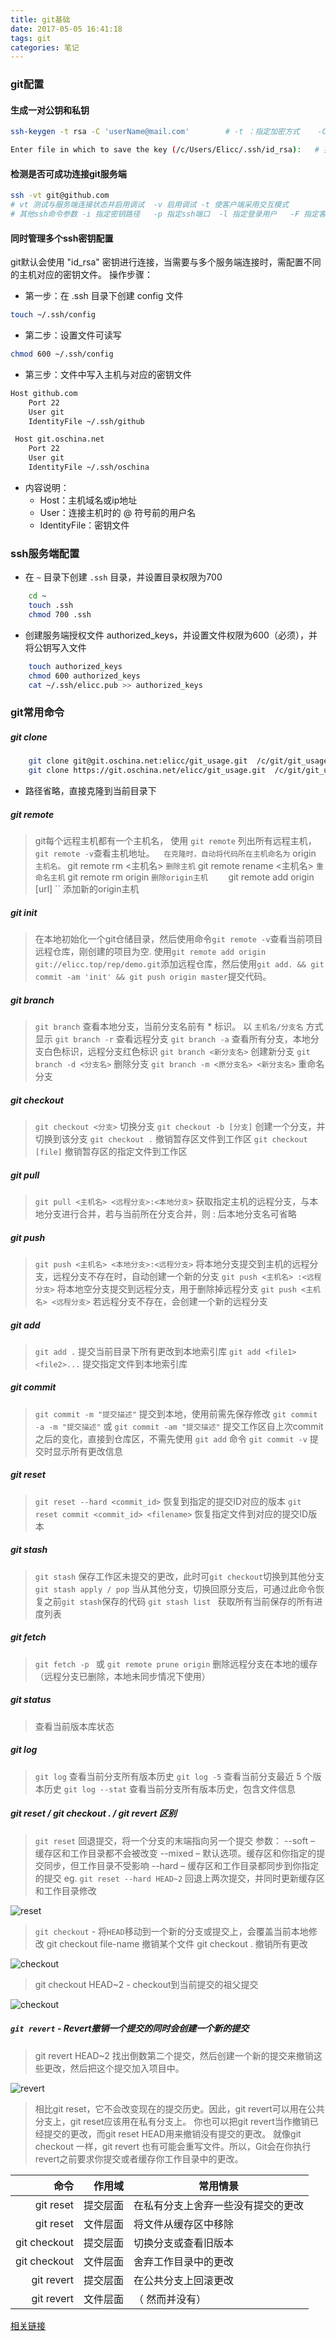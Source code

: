 ```yaml
---
title: git基础
date: 2017-05-05 16:41:18
tags: git
categories: 笔记
---
```


### git配置

####  生成一对公钥和私钥

```sh
ssh-keygen -t rsa -C 'userName@mail.com'		# -t ：指定加密方式	-C 备注

Enter file in which to save the key (/c/Users/Elicc/.ssh/id_rsa):	# 指定生成的私钥路径，不指定则按在默认位置生成
```

####  检测是否可成功连接git服务端

```sh
ssh -vt git@github.com		
# vt 测试与服务端连接状态并启用调试  -v 启用调试 -t 使客户端采用交互模式
# 其他ssh命令参数 -i 指定密钥路径   -p 指定ssh端口  -l 指定登录用户   -F 指定客户端配置文件（默认客户端配置文件为 ssh.config）
```

####  同时管理多个ssh密钥配置
git默认会使用 "id_rsa" 密钥进行连接，当需要与多个服务端连接时，需配置不同的主机对应的密钥文件。
操作步骤：

- 第一步：在 .ssh 目录下创建 config 文件

```sh
touch ~/.ssh/config
```

- 第二步：设置文件可读写

``` sh
chmod 600 ~/.ssh/config
```

- 第三步：文件中写入主机与对应的密钥文件

```sh
Host github.com
    Port 22
    User git
    IdentityFile ~/.ssh/github

 Host git.oschina.net
    Port 22
    User git
    IdentityFile ~/.ssh/oschina
```

- 内容说明：
    - Host：主机域名或ip地址
    - User：连接主机时的 @ 符号前的用户名
    - IdentityFile：密钥文件

### ssh服务端配置

- 在 `` ~ `` 目录下创建 `` .ssh `` 目录，并设置目录权限为700

```sh
    cd ~
    touch .ssh
    chmod 700 .ssh
```

- 创建服务端授权文件 authorized_keys，并设置文件权限为600（必须），并将公钥写入文件

``` sh
    touch authorized_keys
    chmod 600 authorized_keys
    cat ~/.ssh/elicc.pub >> authorized_keys
```

### git常用命令

##### git clone

```sh
    git clone git@git.oschina.net:elicc/git_usage.git  /c/git/git_usage
    git clone https://git.oschina.net/elicc/git_usage.git  /c/git/git_usage
```

- 路径省略，直接克隆到当前目录下  

##### git remote    
>    git每个远程主机都有一个主机名，
>    使用 `` git remote `` 列出所有远程主机，
>    `` git remote -v ``查看主机地址。``   在克隆时，自动将代码所在主机命名为 `` origin `` 主机名。
>    `` git remote rm <主机名> `` 删除主机
>    `` git remote rename <主机名> `` 重命名主机
>    `` git remote rm origin `` 删除origin主机     `` git remote add origin [url] `` 添加新的origin主机  

##### git init  
>  在本地初始化一个git仓储目录，然后使用命令``git remote -v``查看当前项目远程仓库，刚创建的项目为空.
>  使用``git remote add origin git://elicc.top/rep/demo.git``添加远程仓库，然后使用``git add. && git commit -am 'init' && git push origin master``提交代码。

##### git branch
>   `` git branch `` 查看本地分支，当前分支名前有 * 标识。 以 `` 主机名/分支名 `` 方式显示
>   `` git branch -r `` 查看远程分支
>   `` git branch -a `` 查看所有分支，本地分支白色标识，远程分支红色标识
>   `` git branch <新分支名> `` 创建新分支
>   `` git branch -d <分支名> `` 删除分支
>   `` git branch -m <原分支名> <新分支名> `` 重命名分支

##### git checkout
>   `` git checkout <分支> `` 切换分支
>   `` git checkout -b [分支] `` 创建一个分支，并切换到该分支
>   `` git checkout . `` 撤销暂存区文件到工作区
>   `` git checkout [file] `` 撤销暂存区的指定文件到工作区

##### git pull
>   `` git pull <主机名> <远程分支>:<本地分支> `` 获取指定主机的远程分支，与本地分支进行合并，若与当前所在分支合并，则 : 后本地分支名可省略

##### git push
>   `` git push <主机名> <本地分支>:<远程分支> `` 将本地分支提交到主机的远程分支，远程分支不存在时，自动创建一个新的分支
>   `` git push <主机名> :<远程分支> `` 将本地空分支提交到远程分支，用于删除掉远程分支
>   `` git push <主机名> <远程分支> `` 若远程分支不存在，会创建一个新的远程分支

##### git add  
>   `` git add . `` 提交当前目录下所有更改到本地索引库
>   `` git add <file1> <file2>... `` 提交指定文件到本地索引库

##### git commit
>   `` git commit -m "提交描述" `` 提交到本地，使用前需先保存修改
>   `` git commit -a -m "提交描述" `` 或  `` git commit -am "提交描述" `` 提交工作区自上次commit之后的变化，直接到仓库区，不需先使用 `` git add `` 命令
>   `` git commit -v `` 提交时显示所有更改信息

##### git reset
>   `` git reset --hard <commit_id> `` 恢复到指定的提交ID对应的版本
>   `` git reset commit <commit_id> <filename> `` 恢复指定文件到对应的提交ID版本

##### git stash
>   ``git stash`` 保存工作区未提交的更改，此时可``git checkout``切换到其他分支
>   ``git stash apply / pop`` 当从其他分支，切换回原分支后，可通过此命令恢复之前``git stash``保存的代码
>   ``git stash list `` 获取所有当前保存的所有进度列表

##### git fetch
>   ``git fetch -p `` 或 `` git remote prune origin `` 删除远程分支在本地的缓存（远程分支已删除，本地未同步情况下使用）

##### git status
>   查看当前版本库状态

##### git log
>   `` git log `` 查看当前分支所有版本历史
>   `` git log -5 `` 查看当前分支最近 5 个版本历史
>   `` git log --stat `` 查看当前分支所有版本历史，包含文件信息

##### git reset / git checkout . / git revert 区别
>  `` git reset `` 回退提交，将一个分支的末端指向另一个提交
> 参数：
> --soft – 缓存区和工作目录都不会被改变
> --mixed – 默认选项。缓存区和你指定的提交同步，但工作目录不受影响
> --hard – 缓存区和工作目录都同步到你指定的提交
> eg. ``git reset --hard HEAD~2`` 回退上两次提交，并同时更新缓存区和工作目录修改

![reset](/images/reset.svg)

>  `` git checkout `` -  将``HEAD``移动到一个新的分支或提交上，会覆盖当前本地修改
> git checkout file-name 撤销某个文件   git checkout . 撤销所有更改

![checkout](/images/checkout.svg)

> git checkout HEAD~2 - checkout到当前提交的祖父提交

![checkout](/images/checkout_1.svg)

#####  `` git revert `` - Revert撤销一个提交的同时会创建一个新的提交
> git revert HEAD~2 找出倒数第二个提交，然后创建一个新的提交来撤销这些更改，然后把这个提交加入项目中。

![revert](/images/revert.svg)

> 相比git reset，它不会改变现在的提交历史。因此，git revert可以用在公共分支上，git reset应该用在私有分支上。
> 你也可以把git revert当作撤销已经提交的更改，而git reset HEAD用来撤销没有提交的更改。
> 就像git checkout 一样，git revert 也有可能会重写文件。所以，Git会在你执行revert之前要求你提交或者缓存你工作目录中的更改。


| 命令	| 作用域	| 常用情景 |
| ---------:| ----:|---|
| git  reset	| 提交层面	| 在私有分支上舍弃一些没有提交的更改 |
| git reset	| 文件层面	| 将文件从缓存区中移除 |
| git checkout	| 提交层面	| 切换分支或查看旧版本 |
| git checkout	| 文件层面	| 舍弃工作目录中的更改 |
| git revert	| 提交层面	| 在公共分支上回滚更改 |
| git revert	| 文件层面	|（ 然而并没有）|

 [相关链接](http://www.cnblogs.com/itech/p/5188933.html)
